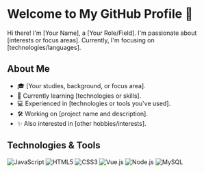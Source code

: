 # Welcome to My GitHub Profile 👋

Hi there! I'm [Your Name], a [Your Role/Field]. I'm passionate about [interests or focus areas].
Currently, I'm focusing on [technologies/languages].

## About Me
- 🎓 [Your studies, background, or focus area].
- 🌱 Currently learning [technologies or skills].
- 💻 Experienced in [technologies or tools you've used].
- 🛠️ Working on [project name and description].
- ✨ Also interested in [other hobbies/interests].

## Technologies & Tools
![JavaScript](https://img.shields.io/badge/-JavaScript-F7DF1E?style=flat-square&logo=javascript&logoColor=black)
![HTML5](https://img.shields.io/badge/-HTML5-E34F26?style=flat-square&logo=html5&logoColor=white)
![CSS3](https://img.shields.io/badge/-CSS3-1572B6?style=flat-square&logo=css3)
![Vue.js](https://img.shields.io/badge/-Vue.js-4FC08D?style=flat-square&logo=vue.js&logoColor=white)
![Node.js](https://img.shields.io/badge/-Node.js-339933?style=flat-square&logo=node.js&logoColor=white)
![MySQL](https://img.shields.io/badge/-MySQL-4479A1?style=flat-square&logo=mysql&logoColor=white)
